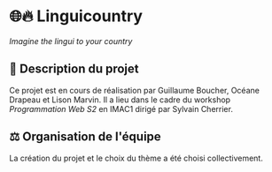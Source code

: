 # 🌐🔥 Linguicountry
*Imagine the lingui to your country*

## 📜 Description du projet
Ce projet<!-- a été réalisé --> est en cours de réalisation par Guillaume Boucher, Océane Drapeau et Lison Marvin. Il a <!-- eu -->lieu dans le cadre du workshop *Programmation Web S2* en IMAC1 dirigé par Sylvain Cherrier.

## ⚖️ Organisation de l'équipe

La création du projet et le choix du thème a été choisi collectivement. 

